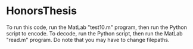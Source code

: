 # HonorsThesis
To run this code, run the MatLab "test10.m" program, then run the Python script to encode. To decode, run the Python script, then run the MatLab "read.m" program. Do note that you may have to change filepaths.
